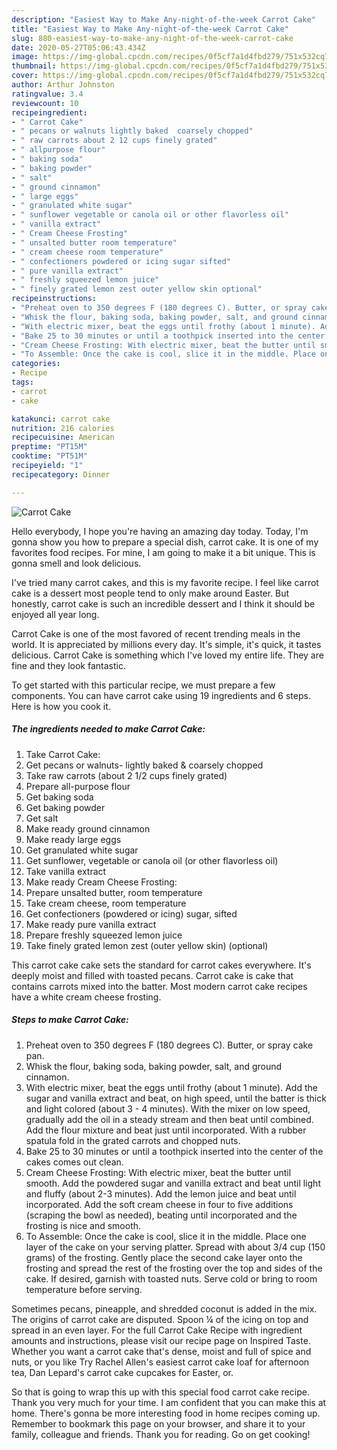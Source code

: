 ```yaml
---
description: "Easiest Way to Make Any-night-of-the-week Carrot Cake"
title: "Easiest Way to Make Any-night-of-the-week Carrot Cake"
slug: 880-easiest-way-to-make-any-night-of-the-week-carrot-cake
date: 2020-05-27T05:06:43.434Z
image: https://img-global.cpcdn.com/recipes/0f5cf7a1d4fbd279/751x532cq70/carrot-cake-recipe-main-photo.jpg
thumbnail: https://img-global.cpcdn.com/recipes/0f5cf7a1d4fbd279/751x532cq70/carrot-cake-recipe-main-photo.jpg
cover: https://img-global.cpcdn.com/recipes/0f5cf7a1d4fbd279/751x532cq70/carrot-cake-recipe-main-photo.jpg
author: Arthur Johnston
ratingvalue: 3.4
reviewcount: 10
recipeingredient:
- " Carrot Cake"
- " pecans or walnuts lightly baked  coarsely chopped"
- " raw carrots about 2 12 cups finely grated"
- " allpurpose flour"
- " baking soda"
- " baking powder"
- " salt"
- " ground cinnamon"
- " large eggs"
- " granulated white sugar"
- " sunflower vegetable or canola oil or other flavorless oil"
- " vanilla extract"
- " Cream Cheese Frosting"
- " unsalted butter room temperature"
- " cream cheese room temperature"
- " confectioners powdered or icing sugar sifted"
- " pure vanilla extract"
- " freshly squeezed lemon juice"
- " finely grated lemon zest outer yellow skin optional"
recipeinstructions:
- "Preheat oven to 350 degrees F (180 degrees C). Butter, or spray cake pan."
- "Whisk the flour, baking soda, baking powder, salt, and ground cinnamon."
- "With electric mixer, beat the eggs until frothy (about 1 minute). Add the sugar and vanilla extract and beat, on high speed, until the batter is thick and light colored (about 3 - 4 minutes). With the mixer on low speed, gradually add the oil in a steady stream and then beat until combined. Add the flour mixture and beat just until incorporated. With a rubber spatula fold in the grated carrots and chopped nuts."
- "Bake 25 to 30 minutes or until a toothpick inserted into the center of the cakes comes out clean."
- "Cream Cheese Frosting: With electric mixer, beat the butter until smooth. Add the powdered sugar and vanilla extract and beat until light and fluffy (about 2-3 minutes). Add the lemon juice and beat until incorporated. Add the soft cream cheese in four to five additions (scraping the bowl as needed), beating until incorporated and the frosting is nice and smooth."
- "To Assemble: Once the cake is cool, slice it in the middle. Place one layer of the cake on your serving platter. Spread with about 3/4 cup (150 grams) of the frosting. Gently place the second cake layer onto the frosting and spread the rest of the frosting over the top and sides of the cake. If desired, garnish with toasted nuts. Serve cold or bring to room temperature before serving."
categories:
- Recipe
tags:
- carrot
- cake

katakunci: carrot cake 
nutrition: 216 calories
recipecuisine: American
preptime: "PT15M"
cooktime: "PT51M"
recipeyield: "1"
recipecategory: Dinner

---
```



![Carrot Cake](https://img-global.cpcdn.com/recipes/0f5cf7a1d4fbd279/751x532cq70/carrot-cake-recipe-main-photo.jpg)

Hello everybody, I hope you're having an amazing day today. Today, I'm gonna show you how to prepare a special dish, carrot cake. It is one of my favorites food recipes. For mine, I am going to make it a bit unique. This is gonna smell and look delicious.

I&#39;ve tried many carrot cakes, and this is my favorite recipe. I feel like carrot cake is a dessert most people tend to only make around Easter. But honestly, carrot cake is such an incredible dessert and I think it should be enjoyed all year long.

Carrot Cake is one of the most favored of recent trending meals in the world. It is appreciated by millions every day. It's simple, it's quick, it tastes delicious. Carrot Cake is something which I've loved my entire life. They are fine and they look fantastic.


To get started with this particular recipe, we must prepare a few components. You can have carrot cake using 19 ingredients and 6 steps. Here is how you cook it.

<!--inarticleads1-->

##### The ingredients needed to make Carrot Cake:

1. Take  Carrot Cake:
1. Get  pecans or walnuts- lightly baked &amp; coarsely chopped
1. Take  raw carrots (about 2 1/2 cups finely grated)
1. Prepare  all-purpose flour
1. Get  baking soda
1. Get  baking powder
1. Get  salt
1. Make ready  ground cinnamon
1. Make ready  large eggs
1. Get  granulated white sugar
1. Get  sunflower, vegetable or canola oil (or other flavorless oil)
1. Take  vanilla extract
1. Make ready  Cream Cheese Frosting:
1. Prepare  unsalted butter, room temperature
1. Take  cream cheese, room temperature
1. Get  confectioners (powdered or icing) sugar, sifted
1. Make ready  pure vanilla extract
1. Prepare  freshly squeezed lemon juice
1. Take  finely grated lemon zest (outer yellow skin) (optional)


This carrot cake cake sets the standard for carrot cakes everywhere. It&#39;s deeply moist and filled with toasted pecans. Carrot cake is cake that contains carrots mixed into the batter. Most modern carrot cake recipes have a white cream cheese frosting. 

<!--inarticleads2-->

##### Steps to make Carrot Cake:

1. Preheat oven to 350 degrees F (180 degrees C). Butter, or spray cake pan.
1. Whisk the flour, baking soda, baking powder, salt, and ground cinnamon.
1. With electric mixer, beat the eggs until frothy (about 1 minute). Add the sugar and vanilla extract and beat, on high speed, until the batter is thick and light colored (about 3 - 4 minutes). With the mixer on low speed, gradually add the oil in a steady stream and then beat until combined. Add the flour mixture and beat just until incorporated. With a rubber spatula fold in the grated carrots and chopped nuts.
1. Bake 25 to 30 minutes or until a toothpick inserted into the center of the cakes comes out clean.
1. Cream Cheese Frosting: With electric mixer, beat the butter until smooth. Add the powdered sugar and vanilla extract and beat until light and fluffy (about 2-3 minutes). Add the lemon juice and beat until incorporated. Add the soft cream cheese in four to five additions (scraping the bowl as needed), beating until incorporated and the frosting is nice and smooth.
1. To Assemble: Once the cake is cool, slice it in the middle. Place one layer of the cake on your serving platter. Spread with about 3/4 cup (150 grams) of the frosting. Gently place the second cake layer onto the frosting and spread the rest of the frosting over the top and sides of the cake. If desired, garnish with toasted nuts. Serve cold or bring to room temperature before serving.


Sometimes pecans, pineapple, and shredded coconut is added in the mix. The origins of carrot cake are disputed. Spoon ¼ of the icing on top and spread in an even layer. For the full Carrot Cake Recipe with ingredient amounts and instructions, please visit our recipe page on Inspired Taste. Whether you want a carrot cake that&#39;s dense, moist and full of spice and nuts, or you like Try Rachel Allen&#39;s easiest carrot cake loaf for afternoon tea, Dan Lepard&#39;s carrot cake cupcakes for Easter, or. 

So that is going to wrap this up with this special food carrot cake recipe. Thank you very much for your time. I am confident that you can make this at home. There's gonna be more interesting food in home recipes coming up. Remember to bookmark this page on your browser, and share it to your family, colleague and friends. Thank you for reading. Go on get cooking!
